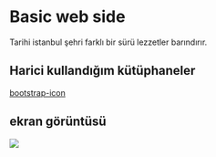 <h1> Basic web side </h1>

Tarihi istanbul şehri farklı bir sürü lezzetler barındırır.

<h2>Harici kullandığım kütüphaneler</h2>

<a href="https://www.bootstrapcdn.com/bootstrapicons/"> bootstrap-icon </a>

<h2>ekran görüntüsü </h2>

![](screen.gif)